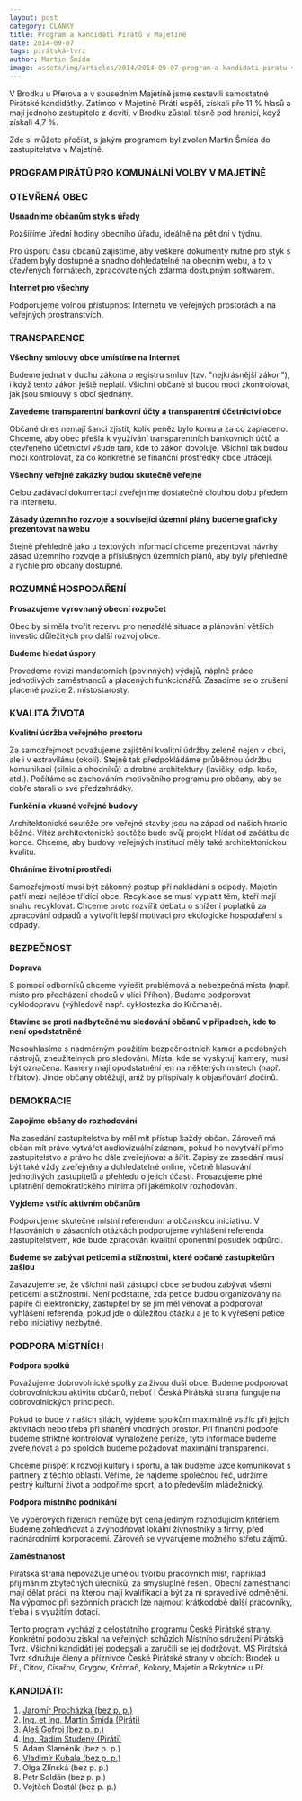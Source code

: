 ```yaml
---
layout: post
category: CLANKY
title: Program a kandidáti Pirátů v Majetíně
date: 2014-09-07
tags: pirátská-tvrz
author: Martin Šmída
image: assets/img/articles/2014/2014-09-07-program-a-kandidati-piratu-v-majetine.jpg   #751x422 pixelu
---
```

V Brodku u Přerova a v sousedním Majetíně jsme sestavili samostatné Pirátské kandidátky. Zatímco v Majetíně Piráti uspěli, získali pře 11 % hlasů a mají jednoho zastupitele z devíti, v Brodku zůstali těsně pod hranicí, když získali 4,7 %.

Zde si můžete přečíst, s jakým programem byl zvolen Martin Šmída do zastupitelstva v Majetíně.

### PROGRAM PIRÁTŮ PRO KOMUNÁLNÍ VOLBY V MAJETÍNĚ

### OTEVŘENÁ OBEC

**Usnadníme občanům styk s úřady**

Rozšíříme úřední hodiny obecního úřadu, ideálně na pět dní v týdnu.

Pro úsporu času občanů zajistíme, aby veškeré dokumenty nutné pro styk s úřadem byly dostupné a snadno dohledatelné na obecním webu, a to v otevřených formátech, zpracovatelných zdarma dostupným softwarem. 

**Internet pro všechny**

Podporujeme volnou přístupnost Internetu ve veřejných prostorách a na veřejných prostranstvích.

### TRANSPARENCE

**Všechny smlouvy obce umístíme na Internet**

Budeme jednat v duchu zákona o registru smluv (tzv. "nejkrásnější zákon"), i když tento zákon ještě neplatí. Všichni občané si budou moci zkontrolovat, jak jsou smlouvy s obcí sjednány. 

**Zavedeme transparentní bankovní účty a transparentní účetnictví obce**

Občané dnes nemají šanci zjistit, kolik peněz bylo komu a za co zaplaceno. Chceme, aby obec přešla k využívání transparentních bankovních účtů a otevřeného účetnictví všude tam, kde to zákon dovoluje. Všichni tak budou moci kontrolovat, za co konkrétně se finanční prostředky obce utrácejí. 

**Všechny veřejné zakázky budou skutečně veřejné**

Celou zadávací dokumentaci zveřejníme dostatečně dlouhou dobu předem na Internetu. 

**Zásady územního rozvoje a související územní plány budeme graficky prezentovat na webu**

Stejně přehledně jako u textových informací chceme prezentovat návrhy zásad územního rozvoje a příslušných územních plánů, aby byly přehledně a rychle pro občany dostupné. 

### ROZUMNÉ HOSPODAŘENÍ

**Prosazujeme vyrovnaný obecní rozpočet**

Obec by si měla tvořit rezervu pro nenadálé situace a plánování větších investic důležitých pro další rozvoj obce. 

**Budeme hledat úspory**

Provedeme revizi mandatorních (povinných) výdajů, náplně práce jednotlivých zaměstnanců a placených funkcionářů. Zasadíme se o zrušení placené pozice 2. místostarosty.

### KVALITA ŽIVOTA

**Kvalitní údržba veřejného prostoru**

Za samozřejmost považujeme zajištění kvalitní údržby zeleně nejen v obci, ale i v extravilánu (okolí). Stejně tak předpokládáme průběžnou údržbu komunikací (silnic a chodníků) a drobné architektury (lavičky, odp. koše, atd.). Počítáme se zachováním motivačního programu pro občany, aby se dobře starali o své předzahrádky.

**Funkční a vkusné veřejné budovy**

Architektonické soutěže pro veřejné stavby jsou na západ od našich hranic běžné. Vítěz architektonické soutěže bude svůj projekt hlídat od začátku do konce. Chceme, aby budovy veřejných institucí měly také architektonickou kvalitu.

**Chráníme životní prostředí**

Samozřejmostí musí být zákonný postup při nakládání s odpady. Majetín patří mezi nejlépe třídící obce. Recyklace se musí vyplatit těm, kteří mají snahu recyklovat. Chceme proto rozvířit debatu o snížení poplatků za zpracování odpadů a vytvořit lepší motivaci pro ekologické hospodaření s odpady. 

### BEZPEČNOST

**Doprava**

S pomocí odborníků chceme vyřešit problémová a nebezpečná místa (např. místo pro přecházení chodců v ulici Příhon). Budeme podporovat cyklodopravu (výhledově např. cyklostezka do Krčmaně).

**Stavíme se proti nadbytečnému sledování občanů v případech, kde to není opodstatněné**

Nesouhlasíme s nadměrným použitím bezpečnostních kamer a podobných nástrojů, zneužitelných pro sledování. Místa, kde se vyskytují kamery, musí být označena. Kamery mají opodstatnění jen na některých místech (např. hřbitov). Jinde občany obtěžují, aniž by přispívaly k objasňování zločinů. 

### DEMOKRACIE

**Zapojíme občany do rozhodování**

Na zasedání zastupitelstva by měl mít přístup každý občan. Zároveň má občan mít právo vytvářet audiovizuální záznam, pokud ho nevytváří přímo zastupitelstvo a právo ho dále zveřejňovat a šířit. Zápisy ze zasedání musí být také vždy zveřejněny a dohledatelné online, včetně hlasování jednotlivých zastupitelů a přehledu o jejich účasti.  Prosazujeme plné uplatnění demokratického minima při jakémkoliv rozhodování.

**Vyjdeme vstříc aktivním občanům**

Podporujeme skutečné místní referendum a občanskou iniciativu. V hlasováních o zásadních otázkách podporujeme vyhlášení referenda zastupitelstvem, kde bude zpracován kvalitní oponentní posudek odpůrci.

**Budeme se zabývat peticemi a stížnostmi, které občané zastupitelům zašlou**

Zavazujeme se, že všichni naši zástupci obce se budou zabývat všemi peticemi a stížnostmi. Není podstatné, zda petice budou organizovány na papíře či elektronicky, zastupitel by se jim měl věnovat a podporovat vyhlášení referenda, pokud jde o důležitou otázku a je to k vyřešení petice nebo iniciativy nezbytné.

### PODPORA MÍSTNÍCH

**Podpora spolků**

Považujeme dobrovolnické spolky za živou duši obce. Budeme podporovat dobrovolnickou aktivitu občanů, neboť i Česká Pirátská strana funguje na dobrovolnických principech.

Pokud to bude v našich silách, vyjdeme spolkům maximálně vstříc při jejich aktivitách nebo třeba  při shánění vhodných prostor. Při finanční podpoře budeme striktně kontrolovat vynaložené peníze, tyto informace budeme zveřejňovat a po spolcích budeme požadovat maximální transparenci. 

Chceme přispět k rozvoji kultury i sportu, a tak budeme úzce komunikovat s partnery z těchto oblastí. Věříme, že najdeme společnou řeč, udržíme pestrý kulturní život a podpoříme sport, a to především mládežnický.

**Podpora místního podnikání**

Ve výběrových řízeních nemůže být cena jediným rozhodujícím kritériem. Budeme zohledňovat a zvýhodňovat lokální živnostníky a firmy, před nadnárodními korporacemi. Zároveň se vyvarujeme možného střetu zájmů. 

**Zaměstnanost**

Pirátská strana nepovažuje umělou tvorbu pracovních míst, například přijímáním zbytečných úředníků, za smysluplné řešení.  Obecní zaměstnanci mají dělat práci, na kterou mají kvalifikaci a být za ni spravedlivě odměněni. Na výpomoc při sezónních pracích lze najmout krátkodobě další pracovníky, třeba i s využitím dotací.

Tento program vychází z celostátního programu České Pirátské strany. Konkrétní podobu získal na veřejných schůzích Místního sdružení Pirátská Tvrz. Všichni kandidáti jej podepsali a zaručili se jej dodržovat. MS Pirátská Tvrz sdružuje členy a příznivce České Pirátské strany v obcích: Brodek u Př., Citov, Císařov, Grygov, Krčmaň, Kokory, Majetín a Rokytnice u Př.

### KANDIDÁTI:

1. [Jaromír Procházka (bez p. p.)](https://wiki.pirati.cz/lide/jaromir_prochazka)
2. [Ing. et Ing. Martin Šmída (Piráti)]([https://wiki.pirati.cz/lide/martin_smida)
3. [Aleš Gofroj (bez p. p.)](https://wiki.pirati.cz/lide/ales_gofroj)
4. [Ing. Radim Studený (Piráti)](https://wiki.pirati.cz/lide/radim_studeny)
5. Adam Slaměník (bez p. p.)
6. [Vladimír Kubala (bez p. p.)](https://www.pirati.cz/lide/vladimir_kubala)
7. Olga Zlínská (bez p. p.)
8. Petr Soldán (bez p. p.)
9. Vojtěch Dostál (bez p. p.)
